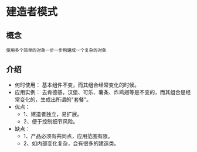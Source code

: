 # 建造者模式

## 概念
    使用多个简单的对象一步一步构建成一个复杂的对象

## 介绍
* 何时使用： 基本组件不变，而其组合经常变化的时候。
* 应用实例： 去肯德基，汉堡、可乐、薯条、炸鸡翅等是不变的，而其组合是经常变化的，生成出所谓的"套餐"。
* 优点：
  * 1、建造者独立，易扩展。
  * 2、便于控制细节风险。
* 缺点：
  * 1、产品必须有共同点，应用范围有限。
  * 2、如内部变化复杂，会有很多的建造类。